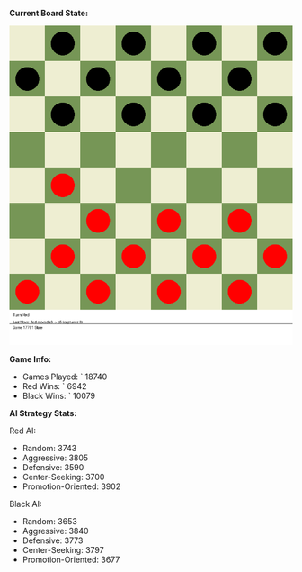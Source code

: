
**Current Board State:**  
<!-- START_GIF -->
![Checkers Game](./checkers_game.gif)
<!-- END_GIF -->

**Game Info:**  
- Games Played: `<!-- GAMES_PLAYED --> 18740
- Red Wins: `<!-- RED_WINS --> 6942
- Black Wins: `<!-- BLACK_WINS --> 10079

<!-- AI_STATS -->
**AI Strategy Stats:**

Red AI:
- Random: 3743
- Aggressive: 3805
- Defensive: 3590
- Center-Seeking: 3700
- Promotion-Oriented: 3902

Black AI:
- Random: 3653
- Aggressive: 3840
- Defensive: 3773
- Center-Seeking: 3797
- Promotion-Oriented: 3677

